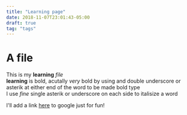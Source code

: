 ```yaml
---
title: "Learning page"
date: 2018-11-07T23:01:43-05:00
draft: true
tag: "tags"
---
```


# A file
This is my **learning** _file_  
**learning** is bold, acutally _very_ bold by using and double underscore or asterik at either end of the word to be made bold type  
I use _fine_  single asterik or underscore on each side to italisize a word  
<!---seems like html still works here as well. God to know. --->
I'll add a link [here](https://www.google.com/) to google just for fun!  
